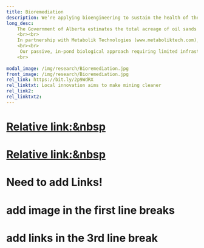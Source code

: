 ```yaml
---
title: Bioremediation
description: We’re applying bioengineering to sustain the health of the planet 
long_desc: 
    The Government of Alberta estimates the total acreage of oil sands tailings ponds to be as high as 77 square kilometers. Although these ponds provide considerable benefit by promoting water reuse and withholding the release of toxic organic compounds such as naphthenic acids, there is a critical need to rehabilitate the land and treat all remaining water. The key challenge for treating naphthenic acids is the sheer volume of tailing ponds and the dilute, yet highly toxic nature of the contaminants.
    <br><br>
    In partnership with Metabolik Technologies (www.metaboliktech.com), a company that was spun out from the lab, we are developing an engineered bacterial strain that will harness several genes obtained from microbes that naturally degrade naphthenic acids into less-toxic by-products. The engineered strain will also tolerate and respond to the presence of NAs by expressing a genetic circuit that modulates the biodegradation of NAs, serving as a biocontainment system when NAs are fully remediated. The result is a biological solution that thrives off NAs and increases treatment efficacy without additional input costs, while simultaneously expressing a ‘kill-switch’ to terminate growth once the NA concentration reaches regulated safety levels. This manipulation ensures stimulus-specific biodegradation, achieves biocontainment and obviates the ill effects associated with accidental release of genetically engineered organisms.
    <br><br> 
     Our passive, in-pond biological approach requiring limited infrastructure, allows operators to cost-effectively treat the toxicity and ensure appropriate rehabilitation of the site. The microbial solution is designed to be tightly correlated with naphthenic acid concentration, ensuring no introduction of foreign microbes into the environment.
    <br>
    
modal_image: /img/research/Bioremediation.jpg
front_image: /img/research/Bioremediation.jpg
rel_link: https://bit.ly/2p9WdRX
rel_linktxt: Local innovation aims to make mining cleaner
rel_link2:
rel_linktxt2:
---
```

# <a href=  "https://bit.ly/2p9WdRX"> Relative link:&nbsp</a> 
 # <a href=  "https://www.youtube.com/watch?v=lKBiNCKVXPw"> Relative link:&nbsp</a> 
# Need to add Links! 
# add image in the first line breaks
# add links in the 3rd line break 